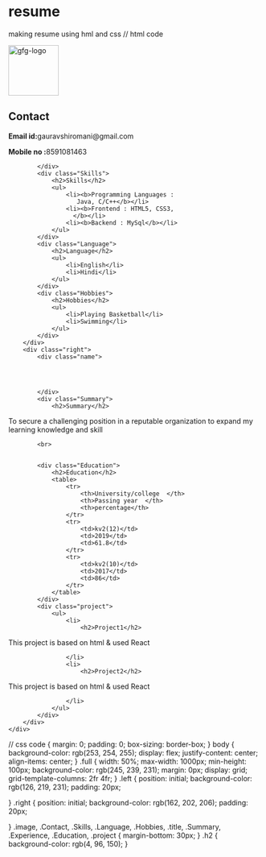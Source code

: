 # resume
making resume using hml and css
// html code
<html lang="en">
 
<head>
    <meta charset="UTF-8">
    <meta http-equiv="X-UA-Compatible" content="IE=edge">
    <meta name="viewport"
          content="width=device-width, initial-scale=1.0">
    <link rel="stylesheet" href="resumee.css">
</head>
 
<body>
    <div class="full">
        <div class="left">
            <div class="image">
                <img src=
"C:\Users\saurav\Desktop\sourav\PHOTO GAURAV FORM"
                     alt="gfg-logo"
                     style="width:100px;height:100px;">
            </div>
            <div class="Contact">
                <h2>Contact</h2>
                 
 
<p><b>Email id:</b>gauravshiromani@gmail.com</p>
 
 
 
                 
 
<p><b>Mobile no :</b>8591081463</p>
 
 
            </div>
            <div class="Skills">
                <h2>Skills</h2>
                <ul>
                    <li><b>Programming Languages :
                       Java, C/C++</b></li>
                    <li><b>Frontend : HTML5, CSS3,
                      </b></li>
                    <li><b>Backend : MySql</b></li>
                </ul>
            </div>
            <div class="Language">
                <h2>Language</h2>
                <ul>
                    <li>English</li>
                    <li>Hindi</li>
                </ul>
            </div>
            <div class="Hobbies">
                <h2>Hobbies</h2>
                <ul>
                    <li>Playing Basketball</li>
                    <li>Swimming</li>
                </ul>
            </div>
        </div>
        <div class="right">
            <div class="name">
                
 
 
 
            </div>
            <div class="Summary">
                <h2>Summary</h2>
                 
 
<p>To secure a challenging position in a
                  reputable organization
                    to expand my learning knowledge and skill
                </p>
 
 
 
            <br>
            
               
            <div class="Education">
                <h2>Education</h2>
                <table>
                    <tr>
                        <th>University/college  </th>
                        <th>Passing year  </th>
                        <th>percentage</th>
                    </tr>
                    <tr>
                        <td>kv2(12)</td>
                        <td>2019</td>
                        <td>61.8</td>
                    </tr>
                    <tr>
                        <td>kv2(10)</td>
                        <td>2017</td>
                        <td>86</td>
                    </tr>
                </table>
            </div>
            <div class="project">
                <ul>
                    <li>
                        <h2>Project1</h2>
                         
 
<p>This project is based on html
                          & used React</p>
 
 
 
                    </li>
                    <li>
                        <h2>Project2</h2>
                         
 
<p>This project is based on html
                          & used React</p>
 
 
 
                    </li>
                </ul>
            </div>
        </div>
    </div>
</body>
 
</html>

// css code 
 {
    margin: 0;
    padding: 0;
    box-sizing: border-box;
}
body {
    background-color: rgb(253, 254, 255);
    display: flex;
    justify-content: center;
    align-items: center;
}
.full {
    width: 50%;
    max-width: 1000px;
    min-height: 100px;
    background-color: rgb(245, 239, 231);
    margin: 0px;
    display: grid;
    grid-template-columns: 2fr 4fr;
}
.left {
    position: initial;
    background-color: rgb(126, 219, 231);
    padding: 20px;
 
}
.right {
    position: initial;
    background-color: rgb(162, 202, 206);
    padding: 20px;
 
}
.image, .Contact, .Skills, .Language, .Hobbies, .title,
.Summary, .Experience, .Education, .project {
    margin-bottom: 30px;
}
.h2 {
    background-color: rgb(4, 96, 150);
}
